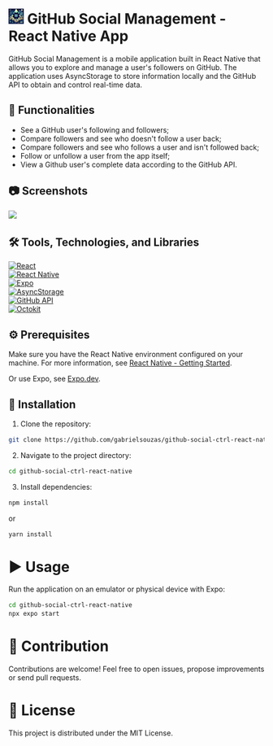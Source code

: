 # <img src="./src/images/logo_01.jpeg" width="30" height="30" /> GitHub Social Management - React Native App

GitHub Social Management is a mobile application built in React Native that allows you to explore and manage a user's followers on GitHub. The application uses AsyncStorage to store information locally and the GitHub API to obtain and control real-time data.

## 🚀 Functionalities

- See a GitHub user's following and followers;
- Compare followers and see who doesn't follow a user back;
- Compare followers and see who follows a user and isn't followed back;
- Follow or unfollow a user from the app itself;
- View a Github user's complete data according to the GitHub API.

## 📷 Screenshots

<img src="./src/images/screenHome.jpeg" height="500" />

## 🛠️ Tools, Technologies, and Libraries

[![React](https://img.shields.io/badge/React-18.2.0-lightblue.svg)](https://reactnative.dev/) </br>
[![React Native](https://img.shields.io/badge/React_Native-0.73.2-blue.svg)](https://reactnative.dev/) </br>
[![Expo](https://img.shields.io/badge/Expo-50.0.5-green.svg)](https://expo.dev/) </br>
[![AsyncStorage](https://img.shields.io/badge/AsyncStorage-1.21.0-orange.svg)](https://react-native-async-storage.github.io/async-storage/) </br>
[![GitHub API](https://img.shields.io/badge/GitHub_API-2022.11.28-lightgrey.svg)](https://developer.github.com/v3/) </br>
[![Octokit](https://img.shields.io/badge/Octokit-3.1.2-purple.svg)](https://developer.github.com/v3/)

## ⚙️ Prerequisites

Make sure you have the React Native environment configured on your machine. For more information, see [React Native - Getting Started](https://reactnative.dev/docs/getting-started).

Or use Expo, see [Expo.dev](https://expo.dev/).

## 🔧 Installation

1. Clone the repository:

```bash
git clone https://github.com/gabrielsouzas/github-social-ctrl-react-native.git
```

2. Navigate to the project directory:

```bash
cd github-social-ctrl-react-native
```

3. Install dependencies:

```bash
npm install
```

or

```bash
yarn install
```

# ▶️ Usage

Run the application on an emulator or physical device with Expo:

```bash
cd github-social-ctrl-react-native
npx expo start
```

# 🤝 Contribution

Contributions are welcome! Feel free to open issues, propose improvements or send pull requests.

# 📄 License

This project is distributed under the MIT License.
